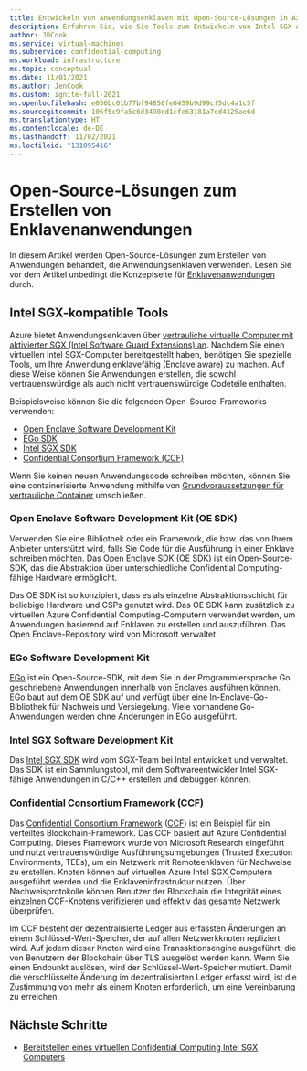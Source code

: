 ```yaml
---
title: Entwickeln von Anwendungsenklaven mit Open-Source-Lösungen in Azure Confidential Computing
description: Erfahren Sie, wie Sie Tools zum Entwickeln von Intel SGX-Anwendungen für Azure Confidential Computing verwenden.
author: JBCook
ms.service: virtual-machines
ms.subservice: confidential-computing
ms.workload: infrastructure
ms.topic: conceptual
ms.date: 11/01/2021
ms.author: JenCook
ms.custom: ignite-fall-2021
ms.openlocfilehash: e056bc01b77bf94850fe0459b9d99cf5dc4a1c5f
ms.sourcegitcommit: 106f5c9fa5c6d3498dd1cfe63181a7ed4125ae6d
ms.translationtype: HT
ms.contentlocale: de-DE
ms.lasthandoff: 11/02/2021
ms.locfileid: "131095416"
---
```

# <a name="open-source-solutions-to-build-enclave-applications"></a>Open-Source-Lösungen zum Erstellen von Enklavenanwendungen

In diesem Artikel werden Open-Source-Lösungen zum Erstellen von Anwendungen behandelt, die Anwendungsenklaven verwenden. Lesen Sie vor dem Artikel unbedingt die Konzeptseite für [Enklavenanwendungen](application-development.md) durch. 

## <a name="intel-sgx-compatible-tools"></a>Intel SGX-kompatible Tools
Azure bietet Anwendungsenklaven über [vertrauliche virtuelle Computer mit aktivierter SGX (Intel Software Guard Extensions) an](virtual-machine-solutions-sgx.md). Nachdem Sie einen virtuellen Intel SGX-Computer bereitgestellt haben, benötigen Sie spezielle Tools, um Ihre Anwendung enklavefähig (Enclave aware) zu machen. Auf diese Weise können Sie Anwendungen erstellen, die sowohl vertrauenswürdige als auch nicht vertrauenswürdige Codeteile enthalten. 

Beispielsweise können Sie die folgenden Open-Source-Frameworks verwenden: 

- [Open Enclave Software Development Kit](#oe-sdk)
- [EGo SDK](#ego)
- [Intel SGX SDK](#intel-sdk)
- [Confidential Consortium Framework (CCF)](#ccf)

Wenn Sie keinen neuen Anwendungscode schreiben möchten, können Sie eine containerisierte Anwendung mithilfe von [Grundvoraussetzungen für vertrauliche Container](confidential-containers.md) umschließen.

### <a name="open-enclave-software-development-kit-oe-sdk"></a>Open Enclave Software Development Kit (OE SDK) <a id="oe-sdk"></a>

Verwenden Sie eine Bibliothek oder ein Framework, die bzw. das von Ihrem Anbieter unterstützt wird, falls Sie Code für die Ausführung in einer Enklave schreiben möchten. Das [Open Enclave SDK](https://github.com/openenclave/openenclave) (OE SDK) ist ein Open-Source-SDK, das die Abstraktion über unterschiedliche Confidential Computing-fähige Hardware ermöglicht. 

Das OE SDK ist so konzipiert, dass es als einzelne Abstraktionsschicht für beliebige Hardware und CSPs genutzt wird. Das OE SDK kann zusätzlich zu virtuellen Azure Confidential Computing-Computern verwendet werden, um Anwendungen basierend auf Enklaven zu erstellen und auszuführen. Das Open Enclave-Repository wird von Microsoft verwaltet.

### <a name="ego-software-development-kit"></a>EGo Software Development Kit <a id="ego"></a>

[EGo](https://ego.dev/) ist ein Open-Source-SDK, mit dem Sie in der Programmiersprache Go geschriebene Anwendungen innerhalb von Enclaves ausführen können. EGo baut auf dem OE SDK auf und verfügt über eine In-Enclave-Go-Bibliothek für Nachweis und Versiegelung. Viele vorhandene Go-Anwendungen werden ohne Änderungen in EGo ausgeführt.  

### <a name="intel-sgx-software-development-kit"></a>Intel SGX Software Development Kit <a id="intel-sdk"></a>
Das [Intel SGX SDK](https://01.org/intel-softwareguard-extensions) wird vom SGX-Team bei Intel entwickelt und verwaltet. Das SDK ist ein Sammlungstool, mit dem Softwareentwickler Intel SGX-fähige Anwendungen in C/C++ erstellen und debuggen können.

### <a name="confidential-consortium-framework-ccf"></a>Confidential Consortium Framework (CCF) <a id="ccf"></a>

Das [Confidential Consortium Framework](https://www.microsoft.com/research/project/confidential-consortium-framework/) ([CCF](https://www.microsoft.com/research/project/confidential-consortium-framework/)) ist ein Beispiel für ein verteiltes Blockchain-Framework. Das CCF basiert auf Azure Confidential Computing. Dieses Framework wurde von Microsoft Research eingeführt und nutzt vertrauenswürdige Ausführungsumgebungen (Trusted Execution Environments, TEEs), um ein Netzwerk mit Remoteenklaven für Nachweise zu erstellen. Knoten können auf virtuellen Azure Intel SGX Computern ausgeführt werden und die Enklaveninfrastruktur nutzen. Über Nachweisprotokolle können Benutzer der Blockchain die Integrität eines einzelnen CCF-Knotens verifizieren und effektiv das gesamte Netzwerk überprüfen.

Im CCF besteht der dezentralisierte Ledger aus erfassten Änderungen an einem Schlüssel-Wert-Speicher, der auf allen Netzwerkknoten repliziert wird. Auf jedem dieser Knoten wird eine Transaktionsengine ausgeführt, die von Benutzern der Blockchain über TLS ausgelöst werden kann. Wenn Sie einen Endpunkt auslösen, wird der Schlüssel-Wert-Speicher mutiert. Damit die verschlüsselte Änderung im dezentralisierten Ledger erfasst wird, ist die Zustimmung von mehr als einem Knoten erforderlich, um eine Vereinbarung zu erreichen.

## <a name="next-steps"></a>Nächste Schritte

- [Bereitstellen eines virtuellen Confidential Computing Intel SGX Computers](quick-create-portal.md)
